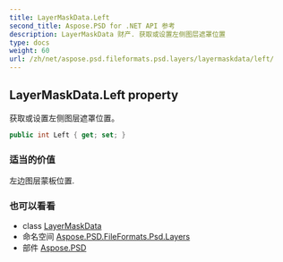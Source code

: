 ```yaml
---
title: LayerMaskData.Left
second_title: Aspose.PSD for .NET API 参考
description: LayerMaskData 财产. 获取或设置左侧图层遮罩位置
type: docs
weight: 60
url: /zh/net/aspose.psd.fileformats.psd.layers/layermaskdata/left/
---
```

## LayerMaskData.Left property

获取或设置左侧图层遮罩位置。

```csharp
public int Left { get; set; }
```

### 适当的价值

左边图层蒙板位置.

### 也可以看看

* class [LayerMaskData](../)
* 命名空间 [Aspose.PSD.FileFormats.Psd.Layers](../../layermaskdata/)
* 部件 [Aspose.PSD](../../../)


